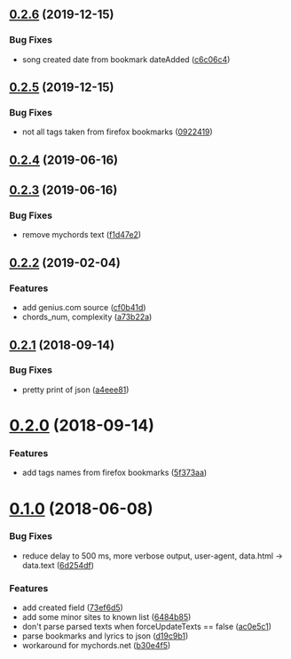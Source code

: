 ## [0.2.6](https://github.com/popstas/chords-parser/compare/v0.2.5...v0.2.6) (2019-12-15)


### Bug Fixes

* song created date from bookmark dateAdded ([c6c06c4](https://github.com/popstas/chords-parser/commit/c6c06c4))



## [0.2.5](https://github.com/popstas/chords-parser/compare/v0.2.4...v0.2.5) (2019-12-15)


### Bug Fixes

* not all tags taken from firefox bookmarks ([0922419](https://github.com/popstas/chords-parser/commit/0922419))



## [0.2.4](https://github.com/popstas/chords-parser/compare/v0.2.3...v0.2.4) (2019-06-16)



## [0.2.3](https://github.com/popstas/chords-parser/compare/v0.2.2...v0.2.3) (2019-06-16)


### Bug Fixes

* remove mychords text ([f1d47e2](https://github.com/popstas/chords-parser/commit/f1d47e2))



## [0.2.2](https://github.com/popstas/chords-parser/compare/v0.2.1...v0.2.2) (2019-02-04)


### Features

* add genius.com source ([cf0b41d](https://github.com/popstas/chords-parser/commit/cf0b41d))
* chords_num, complexity ([a73b22a](https://github.com/popstas/chords-parser/commit/a73b22a))



## [0.2.1](https://github.com/popstas/chords-parser/compare/v0.2.0...v0.2.1) (2018-09-14)


### Bug Fixes

* pretty print of json ([a4eee81](https://github.com/popstas/chords-parser/commit/a4eee81))



# [0.2.0](https://github.com/popstas/chords-parser/compare/v0.1.0...v0.2.0) (2018-09-14)


### Features

* add tags names from firefox bookmarks ([5f373aa](https://github.com/popstas/chords-parser/commit/5f373aa))



# [0.1.0](https://github.com/popstas/chords-parser/compare/d19c9b1...v0.1.0) (2018-06-08)


### Bug Fixes

* reduce delay to 500 ms, more verbose output, user-agent, data.html -> data.text ([6d254df](https://github.com/popstas/chords-parser/commit/6d254df))


### Features

* add created field ([73ef6d5](https://github.com/popstas/chords-parser/commit/73ef6d5))
* add some minor sites to known list ([6484b85](https://github.com/popstas/chords-parser/commit/6484b85))
* don't parse parsed texts when forceUpdateTexts == false ([ac0e5c1](https://github.com/popstas/chords-parser/commit/ac0e5c1))
* parse bookmarks and lyrics to json ([d19c9b1](https://github.com/popstas/chords-parser/commit/d19c9b1))
* workaround for mychords.net ([b30e4f5](https://github.com/popstas/chords-parser/commit/b30e4f5))



